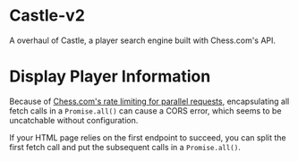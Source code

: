 # Castle-v2

A overhaul of Castle, a player search engine built with Chess.com's API.

# Display Player Information

Because of [Chess.com's rate limiting for parallel requests](https://www.chess.com/news/view/published-data-api#pubapi-general-rate-limits), encapsulating all fetch calls in a `Promise.all()` can cause a CORS error, which seems to be uncatchable without configuration.

If your HTML page relies on the first endpoint to succeed, you can split the first fetch call and put the subsequent calls in a `Promise.all()`.
